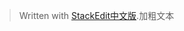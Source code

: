 


> Written with [StackEdit中文版](https://stackedit.cn/).加粗文本
> 
<!--stackedit_data:
eyJoaXN0b3J5IjpbLTE3MzY3OTY4OTNdfQ==
-->
